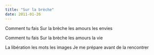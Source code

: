 ```yaml
---
title: "Sur la brèche"
date: 2011-01-26
---
```


Comment tu fais
Sur la brèche les amours les envies

Comment tu fais
Sur la brèche les amours la vie

La libération les mots les images
Je me prépare avant de la rencontrer
